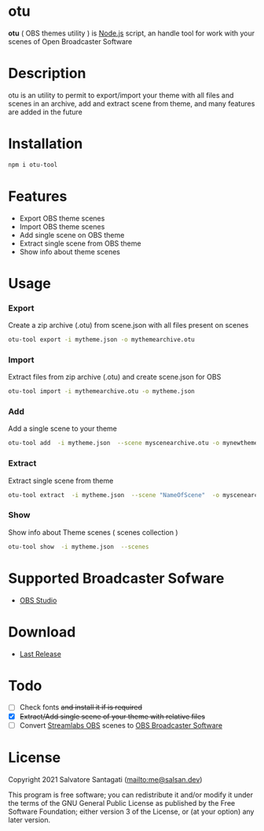 # otu

**otu** ( OBS themes utility ) is  [Node.js](https://nodejs.org) script, an handle tool for work with your scenes of Open Broadcaster Software

# Description

otu is an utility to permit to export/import your theme with all files and scenes in an archive, add and extract scene from theme, and many features are added in the future

# Installation

```bash
npm i otu-tool
```

# Features

-   Export OBS theme scenes
-   Import OBS theme scenes
-   Add single scene on OBS theme
-   Extract single scene from OBS theme
-   Show info about theme scenes

# Usage

### Export

Create a zip archive (.otu) from scene.json with all files present on scenes

```bash
otu-tool export -i mytheme.json -o mythemearchive.otu
```

### Import

Extract files from zip archive (.otu) and create scene.json for OBS

```bash
otu-tool import -i mythemearchive.otu -o mytheme.json
```

### Add

Add a single scene to your theme

```bash
otu-tool add  -i mytheme.json  --scene myscenearchive.otu -o mynewtheme.json
```

### Extract

Extract single scene from theme

```bash
otu-tool extract  -i mytheme.json  --scene "NameOfScene"  -o myscenearchive.otu
```

### Show

Show info about Theme scenes ( scenes collection )

```bash
otu-tool show  -i mytheme.json  --scenes
```

# Supported Broadcaster Sofware

-   [OBS Studio](https://obsproject.com/)

# Download

-   [Last Release](https://github.com/salsan/otu/releases)

# Todo

-   [ ] Check fonts ~~and install it if is required~~
-   [x] ~~Extract/Add single scene of your theme with relative files~~
-   [ ] Convert [Streamlabs OBS](https://streamlabs.com/streamlabs-obs-live-streaming-software) scenes to [OBS Broadcaster Software](https://obsproject.com/)

# License

Copyright 2021 Salvatore Santagati (<mailto:me@salsan.dev>)

This program is free software; you can redistribute it and/or modify
it under the terms of the GNU General Public License as published by
the Free Software Foundation; either version 3 of the License, or
(at your option) any later version.
